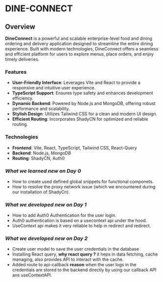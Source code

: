#  DINE-CONNECT

## Overview

**DineConnect** is a powerful and scalable enterprise-level food and dining ordering and delivery application designed to streamline the entire dining experience. Built with modern technologies, DineConnect offers a seamless and efficient platform for users to explore menus, place orders, and enjoy timely deliveries.

### Features

- **User-Friendly Interface**: Leverages Vite and React to provide a responsive and intuitive user experience.
- **TypeScript Support**: Ensures type safety and enhances development efficiency.
- **Dynamic Backend**: Powered by Node.js and MongoDB, offering robust performance and scalability.
- **Stylish Design**: Utilizes Tailwind CSS for a clean and modern UI design.
- **Efficient Routing**: Incorporates ShadyCN for optimized and reliable routing.

### Technologies

- **Frontend**: Vite, React, TypeScript, Tailwind CSS, React-Query
- **Backend**: Node.js, MongoDB
- **Routing**: ShadyCN, Auth0

### <em>What we learned new on Day 0 </em>
- How to create used defined global snippets for functional componets.
- How to resolve the proxy network issue (which we encountered during our installation of ShadyCn).


### <em>What we developed new on Day 1 </em>
- How to add Auth0 Authentication for the user login.
- Auth0 authentication is based on a usecontext api under the hood.
- UseContext api makes it very reliable to help in redirect and redirect. 


### <em>What we developed new on Day 2 </em>
- Create user model to save the user credentials in the database
- Installing React query, **why react query ?** it heps in data fetching, cache managing, also provides API to interact with the cache.
- Added route to api-callback **reason** when the user logs in the credentials are stored to the backend directly by using our callback API ans useContextAPI.

